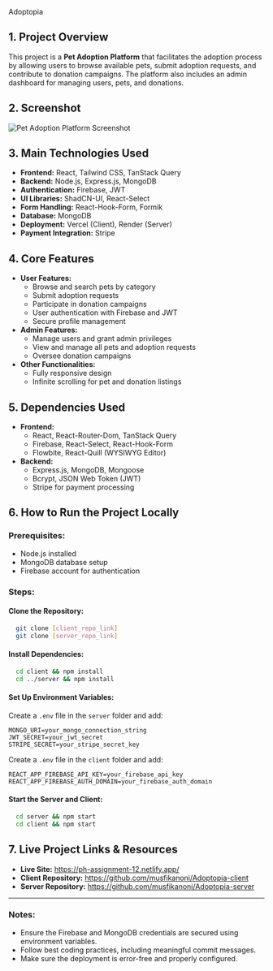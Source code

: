 Adoptopia

## 1. Project Overview

This project is a **Pet Adoption Platform** that facilitates the adoption process by allowing users to browse available pets, submit adoption requests, and contribute to donation campaigns. The platform also includes an admin dashboard for managing users, pets, and donations.

## 2. Screenshot

![Pet Adoption Platform Screenshot](https://i.ibb.co.com/4HNch6V/Screenshot-212.png)

## 3. Main Technologies Used

- **Frontend:** React, Tailwind CSS, TanStack Query
- **Backend:** Node.js, Express.js, MongoDB
- **Authentication:** Firebase, JWT
- **UI Libraries:** ShadCN-UI, React-Select
- **Form Handling:** React-Hook-Form, Formik
- **Database:** MongoDB
- **Deployment:** Vercel (Client), Render (Server)
- **Payment Integration:** Stripe

## 4. Core Features

- **User Features:**
  - Browse and search pets by category
  - Submit adoption requests
  - Participate in donation campaigns
  - User authentication with Firebase and JWT
  - Secure profile management
- **Admin Features:**
  - Manage users and grant admin privileges
  - View and manage all pets and adoption requests
  - Oversee donation campaigns
- **Other Functionalities:**
  - Fully responsive design
  - Infinite scrolling for pet and donation listings

## 5. Dependencies Used

- **Frontend:**
  - React, React-Router-Dom, TanStack Query
  - Firebase, React-Select, React-Hook-Form
  - Flowbite, React-Quill (WYSIWYG Editor)
- **Backend:**
  - Express.js, MongoDB, Mongoose
  - Bcrypt, JSON Web Token (JWT)
  - Stripe for payment processing

## 6. How to Run the Project Locally

### Prerequisites:

- Node.js installed
- MongoDB database setup
- Firebase account for authentication

### Steps:

#### Clone the Repository:

```bash
  git clone [client_repo_link]
  git clone [server_repo_link]
```

#### Install Dependencies:

```bash
  cd client && npm install
  cd ../server && npm install
```

#### Set Up Environment Variables:

Create a `.env` file in the `server` folder and add:

```env
MONGO_URI=your_mongo_connection_string
JWT_SECRET=your_jwt_secret
STRIPE_SECRET=your_stripe_secret_key
```

Create a `.env` file in the `client` folder and add:

```env
REACT_APP_FIREBASE_API_KEY=your_firebase_api_key
REACT_APP_FIREBASE_AUTH_DOMAIN=your_firebase_auth_domain
```

#### Start the Server and Client:

```bash
  cd server && npm start
  cd client && npm start
```

## 7. Live Project Links & Resources

- **Live Site:** https://ph-assignment-12.netlify.app/
- **Client Repository:** https://github.com/musfikanoni/Adoptopia-client
- **Server Repository:** https://github.com/musfikanoni/Adoptopia-server

---

### Notes:

- Ensure the Firebase and MongoDB credentials are secured using environment variables.
- Follow best coding practices, including meaningful commit messages.
- Make sure the deployment is error-free and properly configured.


